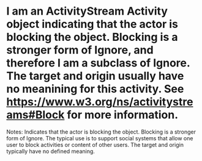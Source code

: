 I am an ActivityStream Activity object indicating that the actor is blocking the object. Blocking is a stronger form of Ignore, and therefore I am a subclass of Ignore. The target and origin usually have no meanining for this activity. See https://www.w3.org/ns/activitystreams#Block for more information.
==========
 Notes: 
              Indicates that the actor is blocking the
              object. Blocking is a stronger form of
              Ignore. The typical use is to support social systems that allow one user to block activities or content of other users. The target and origin typically have no defined meaning.
             
